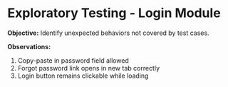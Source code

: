 # Exploratory Testing - Login Module

**Objective:** Identify unexpected behaviors not covered by test cases.

**Observations:**
1. Copy-paste in password field allowed
2. Forgot password link opens in new tab correctly
3. Login button remains clickable while loading
